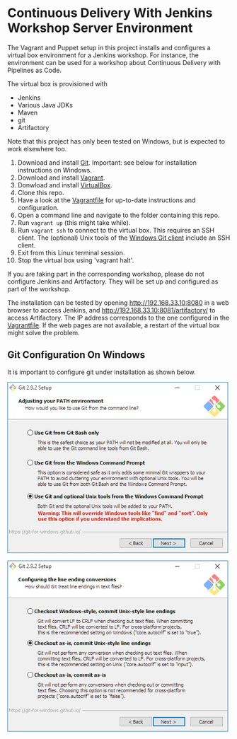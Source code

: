 # Continuous Delivery With Jenkins Workshop Server Environment


The Vagrant and Puppet setup in this project installs and configures a virtual box environment for a Jenkins workshop. For instance, the environment can be used for a workshop about Continuous Delivery with Pipelines as Code.

The virtual box is provisioned with

* Jenkins
* Various Java JDKs
* Maven
* git
* Artifactory

Note that this project has only been tested on Windows, but is expected to work elsewhere too.

1. Download and install [Git](https://git-scm.com/download/). Important: see below for installation instructions on Windows.
2. Download and install [Vagrant](https://www.vagrantup.com/).
3. Donwload and install [VirtualBox](https://www.virtualbox.org/).
4. Clone this repo.
5. Have a look at the [Vagrantfile](https://github.com/mgfeller/cd-jenkins-workshop/blob/master/Vagrantfile) for up-to-date instructions and configuration.
6. Open a command line and navigate to the folder containing this repo.
7. Run `vagrant up` (this might take  while).
8. Run `vagrant ssh` to connect to the virtual box. This requires an SSH client. The (optional) Unix tools of the [Windows Git client](https://git-scm.com/download/win) include an SSH client. 
9. Exit from this Linux terminal session.
10. Stop the virtual box using 'vagrant halt'.

If you are taking part in the corresponding workshop, please do not configure Jenkins and Artifactory. They will be set up and configured as part of the workshop.

The installation can be tested by opening http://192.168.33.10:8080 in a web browser to access Jenkins, and http://192.168.33.10:8081/artifactory/ to access Artifactory. The IP address corresponds to the one configured in the [Vagrantfile](https://github.com/mgfeller/cd-jenkins-workshop/blob/master/Vagrantfile). If the web pages are not available, a restart of the virtual box might solve the problem.


## Git Configuration On Windows

It is important to configure git under installation as shown below.

![Use git and optional Unix tools from the Window Command Prompt.](git-windows-path-config.jpg)

![Set core.autocrlf to input - Checkout as-is, commit Unix-style line endings.](git-autocrlf-config.jpg)

